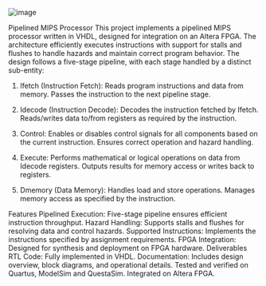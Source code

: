 ![image](https://github.com/user-attachments/assets/7d0f2442-d8db-4cd2-9a2b-7bf471131b44)

Pipelined MIPS Processor
This project implements a pipelined MIPS processor written in VHDL, designed for integration on an Altera FPGA. The architecture efficiently executes instructions with support for stalls and flushes to handle hazards and maintain correct program behavior.
The design follows a five-stage pipeline, with each stage handled by a distinct sub-entity:

1. Ifetch (Instruction Fetch):
Reads program instructions and data from memory.
Passes the instruction to the next pipeline stage.

2. Idecode (Instruction Decode):
Decodes the instruction fetched by Ifetch.
Reads/writes data to/from registers as required by the instruction.

3. Control:
Enables or disables control signals for all components based on the current instruction.
Ensures correct operation and hazard handling.

4. Execute:
Performs mathematical or logical operations on data from Idecode registers.
Outputs results for memory access or writes back to registers.

6. Dmemory (Data Memory):
Handles load and store operations.
Manages memory access as specified by the instruction.

Features
Pipelined Execution: Five-stage pipeline ensures efficient instruction throughput.
Hazard Handling: Supports stalls and flushes for resolving data and control hazards.
Supported Instructions: Implements the instructions specified by assignment requirements.
FPGA Integration: Designed for synthesis and deployment on FPGA hardware.
Deliverables
RTL Code: Fully implemented in VHDL.
Documentation: Includes design overview, block diagrams, and operational details.
Tested and verified on Quartus, ModelSim and QuestaSim. Integrated on Altera FPGA.
